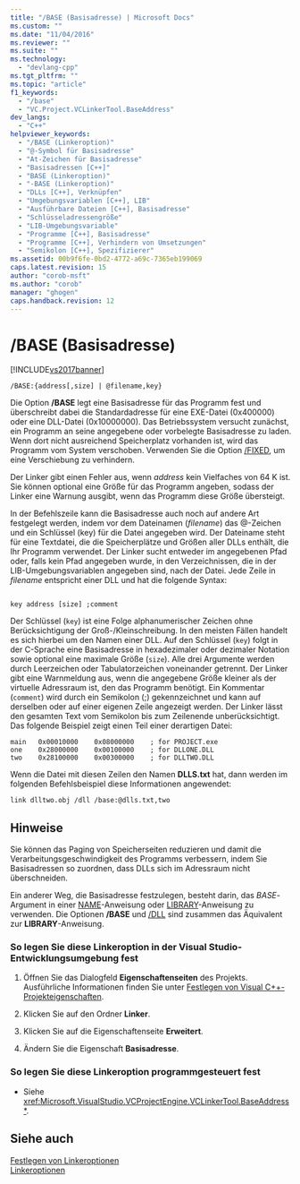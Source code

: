 ```yaml
---
title: "/BASE (Basisadresse) | Microsoft Docs"
ms.custom: ""
ms.date: "11/04/2016"
ms.reviewer: ""
ms.suite: ""
ms.technology: 
  - "devlang-cpp"
ms.tgt_pltfrm: ""
ms.topic: "article"
f1_keywords: 
  - "/base"
  - "VC.Project.VCLinkerTool.BaseAddress"
dev_langs: 
  - "C++"
helpviewer_keywords: 
  - "/BASE (Linkeroption)"
  - "@-Symbol für Basisadresse"
  - "At-Zeichen für Basisadresse"
  - "Basisadressen [C++]"
  - "BASE (Linkeroption)"
  - "-BASE (Linkeroption)"
  - "DLLs [C++], Verknüpfen"
  - "Umgebungsvariablen [C++], LIB"
  - "Ausführbare Dateien [C++], Basisadresse"
  - "Schlüsseladressengröße"
  - "LIB-Umgebungsvariable"
  - "Programme [C++], Basisadresse"
  - "Programme [C++], Verhindern von Umsetzungen"
  - "Semikolon [C++], Spezifizierer"
ms.assetid: 00b9f6fe-0bd2-4772-a69c-7365eb199069
caps.latest.revision: 15
author: "corob-msft"
ms.author: "corob"
manager: "ghogen"
caps.handback.revision: 12
---
```

# /BASE (Basisadresse)
[!INCLUDE[vs2017banner](../../assembler/inline/includes/vs2017banner.md)]

```  
/BASE:{address[,size] | @filename,key}  
```  
  
 Die Option **\/BASE** legt eine Basisadresse für das Programm fest und überschreibt dabei die Standardadresse für eine EXE\-Datei \(0x400000\) oder eine DLL\-Datei \(0x10000000\).  Das Betriebssystem versucht zunächst, ein Programm an seine angegebene oder vorbelegte Basisadresse zu laden.  Wenn dort nicht ausreichend Speicherplatz vorhanden ist, wird das Programm vom System verschoben.  Verwenden Sie die Option [\/FIXED](../../build/reference/fixed-fixed-base-address.md), um eine Verschiebung zu verhindern.  
  
 Der Linker gibt einen Fehler aus, wenn *address* kein Vielfaches von 64 K ist.  Sie können optional eine Größe für das Programm angeben, sodass der Linker eine Warnung ausgibt, wenn das Programm diese Größe übersteigt.  
  
 In der Befehlszeile kann die Basisadresse auch noch auf andere Art festgelegt werden, indem vor dem Dateinamen \(*filename*\) das @\-Zeichen und ein Schlüssel \(key\) für die Datei angegeben wird.  Der Dateiname steht für eine Textdatei, die die Speicherplätze und Größen aller DLLs enthält, die Ihr Programm verwendet.  Der Linker sucht entweder im angegebenen Pfad oder, falls kein Pfad angegeben wurde, in den Verzeichnissen, die in der LIB\-Umgebungsvariablen angegeben sind, nach der Datei.  Jede Zeile in *filename* entspricht einer DLL und hat die folgende Syntax:  
  
```  
  
key address [size] ;comment  
```  
  
 Der Schlüssel \(`key`\) ist eine Folge alphanumerischer Zeichen ohne Berücksichtigung der Groß\-\/Kleinschreibung.  In den meisten Fällen handelt es sich hierbei um den Namen einer DLL.  Auf den Schlüssel \(`key`\) folgt in der C\-Sprache eine Basisadresse in hexadezimaler oder dezimaler Notation sowie optional eine maximale Größe \(`size`\).  Alle drei Argumente werden durch Leerzeichen oder Tabulatorzeichen voneinander getrennt.  Der Linker gibt eine Warnmeldung aus, wenn die angegebene Größe kleiner als der virtuelle Adressraum ist, den das Programm benötigt.  Ein Kommentar \(`comment`\) wird durch ein Semikolon \(;\) gekennzeichnet und kann auf derselben oder auf einer eigenen Zeile angezeigt werden.  Der Linker lässt den gesamten Text vom Semikolon bis zum Zeilenende unberücksichtigt.  Das folgende Beispiel zeigt einen Teil einer derartigen Datei:  
  
```  
main   0x00010000    0x08000000    ; for PROJECT.exe  
one    0x28000000    0x00100000    ; for DLLONE.DLL  
two    0x28100000    0x00300000    ; for DLLTWO.DLL  
```  
  
 Wenn die Datei mit diesen Zeilen den Namen **DLLS.txt** hat, dann werden im folgenden Befehlsbeispiel diese Informationen angewendet:  
  
```  
link dlltwo.obj /dll /base:@dlls.txt,two  
```  
  
## Hinweise  
 Sie können das Paging von Speicherseiten reduzieren und damit die Verarbeitungsgeschwindigkeit des Programms verbessern, indem Sie Basisadressen so zuordnen, dass DLLs sich im Adressraum nicht überschneiden.  
  
 Ein anderer Weg, die Basisadresse festzulegen, besteht darin, das *BASE*\-Argument in einer [NAME](../../build/reference/name-c-cpp.md)\-Anweisung oder [LIBRARY](../../build/reference/library.md)\-Anweisung zu verwenden.  Die Optionen **\/BASE** und [\/DLL](../../build/reference/dll-build-a-dll.md) sind zusammen das Äquivalent zur **LIBRARY**\-Anweisung.  
  
### So legen Sie diese Linkeroption in der Visual Studio\-Entwicklungsumgebung fest  
  
1.  Öffnen Sie das Dialogfeld **Eigenschaftenseiten** des Projekts.  Ausführliche Informationen finden Sie unter [Festlegen von Visual C\+\+\-Projekteigenschaften](../../ide/working-with-project-properties.md).  
  
2.  Klicken Sie auf den Ordner **Linker**.  
  
3.  Klicken Sie auf die Eigenschaftenseite **Erweitert**.  
  
4.  Ändern Sie die Eigenschaft **Basisadresse**.  
  
### So legen Sie diese Linkeroption programmgesteuert fest  
  
-   Siehe <xref:Microsoft.VisualStudio.VCProjectEngine.VCLinkerTool.BaseAddress*>.  
  
## Siehe auch  
 [Festlegen von Linkeroptionen](../../build/reference/setting-linker-options.md)   
 [Linkeroptionen](../../build/reference/linker-options.md)